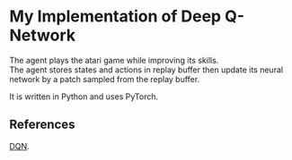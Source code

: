 # My Implementation of Deep Q-Network
The agent plays the atari game while improving its skills.  
The agent stores states and actions in replay buffer then update its neural network by a patch sampled from the replay buffer.  

It is written in Python and uses PyTorch.  

## References
[DQN](https://storage.googleapis.com/deepmind-media/dqn/DQNNaturePaper.pdf).